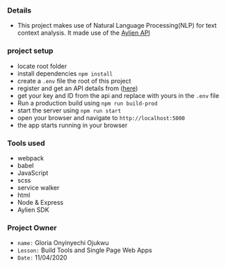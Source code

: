 ### Details
 - This project makes use of Natural Language Processing(NLP) for text context analysis. It made use of the [Aylien API](https://aylien.com)
   
### project setup
 - locate root folder
 - install dependencies `npm install`
 - create a `.env` file the root of this project
 - register and get an API details from ([here](https://developer.aylien.com/signup)) 
 - get your key and ID from the api and replace with yours in the `.env` file 
 - Run a production build using `npm run build-prod`
 - start the server using `npm run start`
 - open your browser and navigate to `http://localhost:5000`
 - the app starts running in your browser

 ### Tools used
 - webpack
 - babel
 - JavaScript
 - scss
 - service walker
 - html
 - Node & Express
 - Aylien SDK

### Project Owner
 - `name:` Gloria Onyinyechi Ojukwu
 - `Lesson:` Build Tools and Single Page Web Apps
 - `Date:` 11/04/2020

